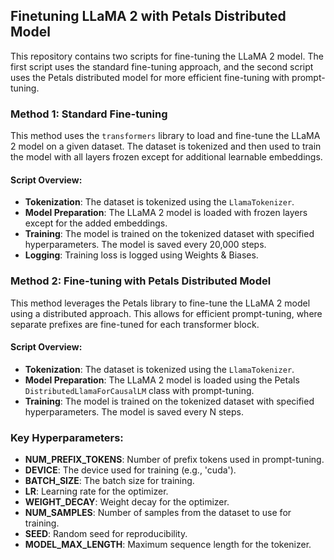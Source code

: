 ## Finetuning LLaMA 2 with Petals Distributed Model

This repository contains two scripts for fine-tuning the LLaMA 2 model. The first script uses the standard fine-tuning approach, and the second script uses the Petals distributed model for more efficient fine-tuning with prompt-tuning.

### Method 1: Standard Fine-tuning

This method uses the `transformers` library to load and fine-tune the LLaMA 2 model on a given dataset. The dataset is tokenized and then used to train the model with all layers frozen except for additional learnable embeddings.

#### Script Overview:

- **Tokenization**: The dataset is tokenized using the `LlamaTokenizer`.
- **Model Preparation**: The LLaMA 2 model is loaded with frozen layers except for the added embeddings.
- **Training**: The model is trained on the tokenized dataset with specified hyperparameters. The model is saved every 20,000 steps.
- **Logging**: Training loss is logged using Weights & Biases.

### Method 2: Fine-tuning with Petals Distributed Model

This method leverages the Petals library to fine-tune the LLaMA 2 model using a distributed approach. This allows for efficient prompt-tuning, where separate prefixes are fine-tuned for each transformer block.

#### Script Overview:

- **Tokenization**: The dataset is tokenized using the `LlamaTokenizer`.
- **Model Preparation**: The LLaMA 2 model is loaded using the Petals `DistributedLlamaForCausalLM` class with prompt-tuning.
- **Training**: The model is trained on the tokenized dataset with specified hyperparameters. The model is saved every N steps.

### Key Hyperparameters:

- **NUM_PREFIX_TOKENS**: Number of prefix tokens used in prompt-tuning.
- **DEVICE**: The device used for training (e.g., 'cuda').
- **BATCH_SIZE**: The batch size for training.
- **LR**: Learning rate for the optimizer.
- **WEIGHT_DECAY**: Weight decay for the optimizer.
- **NUM_SAMPLES**: Number of samples from the dataset to use for training.
- **SEED**: Random seed for reproducibility.
- **MODEL_MAX_LENGTH**: Maximum sequence length for the tokenizer.
